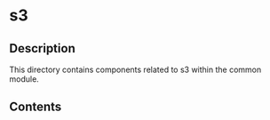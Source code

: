 # s3

## Description

This directory contains components related to s3 within the common module.

## Contents

<!-- List key files and subdirectories here -->
